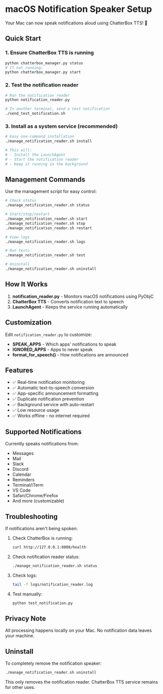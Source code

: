 # macOS Notification Speaker Setup

Your Mac can now speak notifications aloud using ChatterBox TTS! 🎉

## Quick Start

### 1. Ensure ChatterBox TTS is running
```bash
python chatterbox_manager.py status
# If not running:
python chatterbox_manager.py start
```

### 2. Test the notification reader
```bash
# Run the notification reader
python notification_reader.py

# In another terminal, send a test notification
./send_test_notification.sh
```

### 3. Install as a system service (recommended)
```bash
# Easy one-command installation
./manage_notification_reader.sh install

# This will:
# - Install the LaunchAgent
# - Start the notification reader
# - Keep it running in the background
```

## Management Commands

Use the management script for easy control:

```bash
# Check status
./manage_notification_reader.sh status

# Start/stop/restart
./manage_notification_reader.sh start
./manage_notification_reader.sh stop
./manage_notification_reader.sh restart

# View logs
./manage_notification_reader.sh logs

# Run tests
./manage_notification_reader.sh test

# Uninstall
./manage_notification_reader.sh uninstall
```

## How It Works

1. **notification_reader.py** - Monitors macOS notifications using PyObjC
2. **ChatterBox TTS** - Converts notification text to speech
3. **LaunchAgent** - Keeps the service running automatically

## Customization

Edit `notification_reader.py` to customize:

- **SPEAK_APPS** - Which apps' notifications to speak
- **IGNORED_APPS** - Apps to never speak
- **format_for_speech()** - How notifications are announced

## Features

- ✅ Real-time notification monitoring
- ✅ Automatic text-to-speech conversion
- ✅ App-specific announcement formatting
- ✅ Duplicate notification prevention
- ✅ Background service with auto-restart
- ✅ Low resource usage
- ✅ Works offline - no internet required

## Supported Notifications

Currently speaks notifications from:
- Messages
- Mail  
- Slack
- Discord
- Calendar
- Reminders
- Terminal/iTerm
- VS Code
- Safari/Chrome/Firefox
- And more (customizable)

## Troubleshooting

If notifications aren't being spoken:

1. Check ChatterBox is running:
   ```bash
   curl http://127.0.0.1:8000/health
   ```

2. Check notification reader status:
   ```bash
   ./manage_notification_reader.sh status
   ```

3. Check logs:
   ```bash
   tail -f logs/notification_reader.log
   ```

4. Test manually:
   ```bash
   python test_notification.py
   ```

## Privacy Note

All processing happens locally on your Mac. No notification data leaves your machine.

## Uninstall

To completely remove the notification speaker:

```bash
./manage_notification_reader.sh uninstall
```

This only removes the notification reader. ChatterBox TTS service remains for other uses.